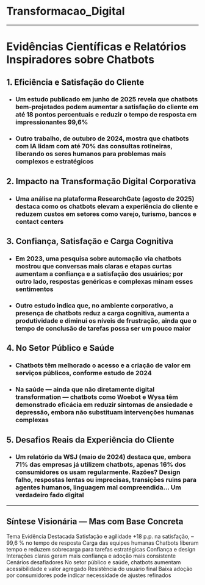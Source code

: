 # Transformacao_Digital

---

# Evidências Científicas e Relatórios Inspiradores sobre Chatbots

## 1. Eficiência e Satisfação do Cliente

* ### Um estudo publicado em junho de 2025 revela que chatbots bem‑projetados podem aumentar a satisfação do cliente em até 18 pontos percentuais e reduzir o tempo de resposta em impressionantes 99,6% 

* ### Outro trabalho, de outubro de 2024, mostra que chatbots com IA lidam com até 70% das consultas rotineiras, liberando os seres humanos para problemas mais complexos e estratégicos 

## 2. Impacto na Transformação Digital Corporativa

* ### Uma análise na plataforma ResearchGate (agosto de 2025) destaca como os chatbots elevam a experiência do cliente e reduzem custos em setores como varejo, turismo, bancos e contact centers 

## 3. Confiança, Satisfação e Carga Cognitiva

* ### Em 2023, uma pesquisa sobre automação via chatbots mostrou que conversas mais claras e etapas curtas aumentam a confiança e a satisfação dos usuários; por outro lado, respostas genéricas e complexas minam esses sentimentos 

* ### Outro estudo indica que, no ambiente corporativo, a presença de chatbots reduz a carga cognitiva, aumenta a produtividade e diminui os níveis de frustração, ainda que o tempo de conclusão de tarefas possa ser um pouco maior 

## 4. No Setor Público e Saúde

* ### Chatbots têm melhorado o acesso e a criação de valor em serviços públicos, conforme estudo de 2024 

* ### Na saúde — ainda que não diretamente digital transformation — chatbots como Woebot e Wysa têm demonstrado eficácia em reduzir sintomas de ansiedade e depressão, embora não substituam intervenções humanas complexas 

## 5. Desafios Reais da Experiência do Cliente

* ### Um relatório da WSJ (maio de 2024) destaca que, embora 71% das empresas já utilizem chatbots, apenas 16% dos consumidores os usam regularmente. Razões? Design falho, respostas lentas ou imprecisas, transições ruins para agentes humanos, linguagem mal compreendida... Um verdadeiro fado digital 

---

## Síntese Visionária — Mas com Base Concreta

Tema	                   Evidência Destacada
Satisfação e agilidade       	+18 p.p. na satisfação, –99,6 % no tempo de resposta
Carga das equipes humanas	Chatbots liberam tempo e reduzem sobrecarga para tarefas estratégicas
Confiança e design	Interações claras geram mais confiança e adoção mais consistente
Cenários desafiadores	No setor público e saúde, chatbots aumentam acessibilidade e valor agregado
Resistência do usuário final	Baixa adoção por consumidores pode indicar necessidade de ajustes refinados
